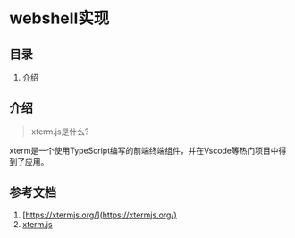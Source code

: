 # webshell实现

## 目录
1. [介绍](#介绍)

## 介绍
>xterm.js是什么?

xterm是一个使用TypeScript编写的前端终端组件，并在Vscode等热门项目中得到了应用。


## 参考文档
1. [https://xtermjs.org/](https://xtermjs.org/)
2. [xterm.js](https://github.com/xtermjs/xterm.js/)